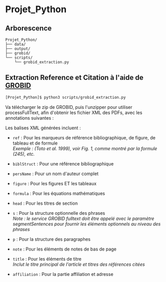 # Projet_Python

## Arborescence
```
Projet_Python/
├── data/
├── output/
├── grobid/
└── scripts/
    └── grobid_extraction.py
```

## Extraction Reference et Citation à l'aide de [GROBID](https://github.com/kermitt2/grobid/tree/master)
```bash
[Projet_Python]$ python3 scripts/grobid_extraction.py
```

Va télécharger le zip de GROBID, puis l'unzipper pour utiliser processFullText, afin d'obtenir les fichier XML des PDFs, avec les annotations suivantes :

Les balises XML générées incluent :

- `ref` : Pour les marqueurs de référence bibliographique, de figure, de tableau et de formule  
  *Exemple : (Toto et al. 1999), voir Fig. 1, comme montré par la formule (245), etc.*

- `biblStruct` : Pour une référence bibliographique

- `persName` : Pour un nom d'auteur complet

- `figure` : Pour les figures ET les tableaux

- `formula` : Pour les équations mathématiques

- `head` : Pour les titres de section

- `s` : Pour la structure optionnelle des phrases  
  *Note : le service GROBID fulltext doit être appelé avec le paramètre segmentSentences pour fournir les éléments optionnels au niveau des phrases*

- `p` : Pour la structure des paragraphes

- `note` : Pour les éléments de notes de bas de page

- `title` : Pour les éléments de titre  
  *Inclut le titre principal de l'article et titres des références citées*

- `affiliation` : Pour la partie affiliation et adresse
